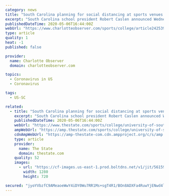 ```yaml
---
category: news
title: "South Carolina planning for social distancing at sports venues in the fall, Caslen says | Charlotte Observer"
excerpt: "South Carolina school president Robert Caslen announced Wednesday the school expects to resume in-person instruction in mid-August. But there will likely be some limits when it comes to returning to Williams-Brice Stadium."
publishedDateTime: 2020-05-06T16:44:00Z
webUrl: "https://www.charlotteobserver.com/sports/college/article242539271.html"
type: article
quality: 1
heat: -1
published: false

provider:
  name: Charlotte Observer
  domain: charlotteobserver.com

topics:
  - Coronavirus in US
  - Coronavirus

tags:
  - US-SC

related:
  - title: "South Carolina planning for social distancing at sports venues in the fall, Caslen says"
    excerpt: "South Carolina school president Robert Caslen announced Wednesday the school expects to resume in-person instruction in mid-August. But there will likely be some limits when it comes to returning to Williams-Brice Stadium."
    publishedDateTime: 2020-05-06T16:44:00Z
    webUrl: "https://www.thestate.com/sports/college/university-of-south-carolina/usc-football/article242539271.html"
    ampWebUrl: "https://amp.thestate.com/sports/college/university-of-south-carolina/usc-football/article242539271.html"
    cdnAmpWebUrl: "https://amp-thestate-com.cdn.ampproject.org/c/s/amp.thestate.com/sports/college/university-of-south-carolina/usc-football/article242539271.html"
    type: article
    provider:
      name: The State
      domain: thestate.com
    quality: 52
    images:
      - url: "https://cf-images.us-east-1.prod.boltdns.net/v1/jit/5615998035001/b3188341-db19-4bf8-a60d-ed731adbf2d5/main/1280x720/29s770ms/match/image.jpg"
        width: 1280
        height: 720

secured: "jyoYVbzfC9AMeaoeWwY4iDY0Wu7RR1Ms+sgT4R1/BOn8ADXFa4RuwYjENwd4lxCJozAIYBoRGTwsa0Lkoj0MVFtdnnYHebKC3DVmtAPsev+4Ms8x30tCKNm3/YJJBd+DRDgSvc2yF4gGodjDIfMwSWLHXFphoVyczc/kX3izr86aDdqET49Fseg+3M3nyfgIw43h7Ywy5iZERlNUaZApykwCkFlV1hOnNvZH+mE+2YcqgVjX08HacyPNnozoAQCRqwg+hArr2NCNlhJYISxS1eC0yrIicaGIxJ7FGoW02YbP79+upbT5kTuPWPgEAR15kx9SVF/oDTw2oMkJkR0ESmGrAxxjne4zeerSKoy385jzTMLRyNMCc4PdMZ7jhf7AcxamZSBN65yooAGpM67anQVHPY0NVLKGPneQHFhbJVMapvNENOODHYNjesA9ck8g9iZHmNek90CW93IO7uILAEf/BDoCzocPqhixtPzovJo=;CP9QSdmP50OXCZKxQUqWHQ=="
---
```


